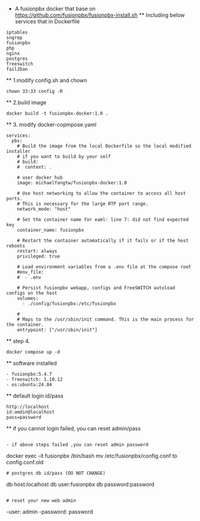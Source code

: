 * A  fusionpbx docker that  base on https://github.com/fusionpbx/fusionpbx-install.sh
** Including below services that in Dockerfile
```
iptables
sngrep
fusionpbx
php
nginx
postgres
freeswitch
fail2ban

```
** 1.modify  config.sh and chown
```
chown 33:33 config -R

```
** 2.build image
```
docker build -t fusionpbx-docker:1.0 .
```
** 3. modify docker-copmpose.yaml
```
services:
  pbx:
    # Build the image from the local Dockerfile so the local modified installer
    # if you want to build by your self
    # build:
    #  context: .

    # user docker hub 
    image: michaelfangtw/fusionpbx-docker:1.0

    # Use host networking to allow the container to access all host ports.
    # This is necessary for the large RTP port range.
    network_mode: "host"

    # Set the container name for eaml: line 7: did not find expected key
    container_name: fusionpbx

    # Restart the container automatically if it fails or if the host reboots
    restart: always
    privileged: true

    # Load environment variables from a .env file at the compose root
    #env_file:
    #  - .env

    # Persist fusionpbx webapp, configs and FreeSWITCH autoload configs on the host
    volumes:
      - ./config/fusionpbx:/etc/fusionpbx

    #
    # Maps to the /usr/sbin/init command. This is the main process for the container.
    entrypoint: ["/usr/sbin/init"]

```
** step 4.
```
docker compose up -d
```
** software installed 
```
- fusionpbx:5.4.7 
- freeswitch: 1.10.12
- os:ubuntu:24.04
```
** default login id/pass
```
http://localhost
id:amdin@localhost
pass=password
```
** if you cannot login failed, you can reset admin/pass
```

- if above steps failed ,you can reset admin password 
```
docker exec -it fusionpbx /bin/bash
mv /etc/fusionpbx/config.conf to config.conf.old
```
# postgres db id/pass (DO NOT CHANGE)
```
 db host:localhost 
 db user:fusionpbx
 db password:password
```

# reset your new web admin
```
 -user: admin
 -password: password
```
```
